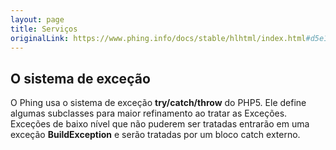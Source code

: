 ```yaml
---
layout: page
title: Serviços
originalLink: https://www.phing.info/docs/stable/hlhtml/index.html#d5e1818
---
```


## O sistema de exceção

O Phing usa o sistema de exceção **try/catch/throw** do PHP5. Ele define algumas subclasses para maior refinamento ao tratar
as Exceções. Exceções de baixo nível que não puderem ser tratadas entrarão em uma exceção **BuildException** e serão
tratadas por um bloco catch externo.